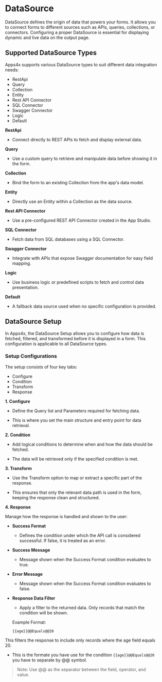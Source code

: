 # DataSource

DataSource defines the origin of data that powers your forms. It allows you to connect forms to different sources such as APIs, queries, collections, or connectors. Configuring a proper DataSource is essential for displaying dynamic and live data on the output page.

## Supported DataSource Types

Apps4x supports various DataSource types to suit different data integration needs:

  - RestApi
  - Query
  - Collection
  - Entity
  - Rest API Connector
  - SQL Connector
  - Swagger Connector
  - Logic
  - Default

**RestApi**

  - Connect directly to REST APIs to fetch and display external data.

**Query**

  - Use a custom query to retrieve and manipulate data before showing it in the form.

**Collection**

  - Bind the form to an existing Collection from the app's data model.

**Entity**

  - Directly use an Entity within a Collection as the data source.

**Rest API Connector**

  - Use a pre-configured REST API Connector created in the App Studio.

**SQL Connector**

  - Fetch data from SQL databases using a SQL Connector.

**Swagger Connector**

  - Integrate with APIs that expose Swagger documentation for easy field mapping.

**Logic**

  - Use business logic or predefined scripts to fetch and control data presentation.

**Default**

  - A fallback data source used when no specific configuration is provided.

## DataSource Setup

In Apps4x, the DataSource Setup allows you to configure how data is fetched, filtered, and transformed before it is displayed in a form. This configuration is applicable to all DataSource types.

### Setup Configurations

The setup consists of four key tabs:

  - Configure
  - Condition
  - Transform
  - Response

**1. Configure**

  - Define the Query list and Parameters required for fetching data.

  - This is where you set the main structure and entry point for data retrieval.

**2. Condition**

  - Add logical conditions to determine when and how the data should be fetched.

  - The data will be retrieved only if the specified condition is met.

**3. Transform**

  - Use the Transform option to map or extract a specific part of the response.

  - This ensures that only the relevant data path is used in the form, keeping the response clean and structured.

**4. Response**

Manage how the response is handled and shown to the user:

  - **Success Format**
    - Defines the condition under which the API call is considered successful. If false, it is treated as an error.

  - **Success Message** 
    - Message shown when the Success Format condition evaluates to true.

  - **Error Message** 
    - Message shown when the Success Format condition evaluates to false.

  - **Response Data Filter** 

    - Apply a filter to the returned data. Only records that match the condition will be shown.

    Example Format:

    `{{age}}@@Equals@@20`

  This filters the response to include only records where the age field equals 20.

  - This is the formate you have use for the condition `{{age}}@@Equals@@20` you have to separate by @@ symbol.

> Note: Use @@ as the separator between the field, operator, and value.